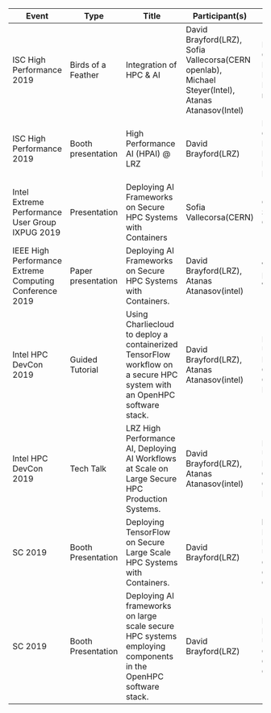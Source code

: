 
|__Event__|__Type__|__Title__|__Participant(s)__|__Location__|__Time__|__Link__|__Notes__|
|---------|---------|--------|------------------|------------|--------|--------|---------|
|ISC High Performance 2019|Birds of a Feather|Integration of HPC & AI|David Brayford(LRZ), Sofia Vallecorsa(CERN openlab), Michael Steyer(Intel), Atanas Atanasov(Intel)|Frankfurt, Germany, Frankfurt Messe, Konstant room|Tuesday June 18, 11:30-12:30|https://2019.isc-program.com/presentation/?id=bof111&sess=sess190|
|ISC High Performance 2019|Booth presentation|High Performance AI (HPAI) @ LRZ|David Brayford(LRZ)|Frankfurt, Germany, Frankfurt Messe, Exhibition Hall|Tuesday June 18, 16:00-16:20||
|Intel Extreme Performance User Group IXPUG 2019|Presentation|Deploying AI Frameworks on Secure HPC Systems with Containers|Sofia Vallecorsa(CERN)|Geneva, Switzerland, CERN|Tuesday September 24, 10:00-10:30|https://www.ixpug.org/ixpug-annualconf-2019||
|IEEE High Performance Extreme Computing Conference 2019|Paper presentation|Deploying AI Frameworks on Secure HPC Systems with Containers.|David Brayford(LRZ), Atanas Atanasov(intel)|Waltham, MA, USA, Westin hotel|Thursday September 26, 10:00-12:00|http://www.ieee-hpec.org/||
|Intel HPC DevCon 2019|Guided Tutorial|Using Charliecloud to deploy a containerized TensorFlow workflow on a secure HPC system with an OpenHPC software stack.|David Brayford(LRZ), Atanas Atanasov(intel)|Denver, CO, USA, The Ellie Caulkins Opera House|Sunday November 17, 11:30-11:55|https://www.intel.com/content/www/us/en/events/hpcdevcon/overview.html||
|Intel HPC DevCon 2019|Tech Talk|LRZ High Performance AI, Deploying AI Workflows at Scale on Large Secure HPC Production Systems.|David Brayford(LRZ), Atanas Atanasov(intel)|Denver, CO, USA, The Ellie Caulkins Opera House|Sunday November 17, 13:00-13:55|https://www.intel.com/content/www/us/en/events/hpcdevcon/overview.html||
|SC 2019|Booth Presentation|Deploying TensorFlow on Secure Large Scale HPC Systems with Containers.|David Brayford(LRZ)|lenovo Booth, Denver, CO, USA, The Colorado Convention Center.|Monday November 18, 20:00-20:30|||
|SC 2019|Booth Presentation|Deploying AI frameworks on large scale secure HPC systems employing components in the OpenHPC software stack.|David Brayford(LRZ)|DELL Booth, Denver, CO, USA, The Colorado Convention Center.|Wednesday November 20, 15:00-15:30|||
